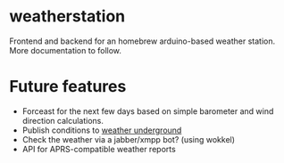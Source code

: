 weatherstation
==============

Frontend and backend for an homebrew arduino-based weather station.  More
documentation to follow.

Future features
===============
* Forceast for the next few days based on simple barometer and wind direction
  calculations.
* Publish conditions to 
  [weather underground](http://www.wunderground.com/weather/api/)
* Check the weather via a jabber/xmpp bot? (using wokkel)
* API for APRS-compatible weather reports

